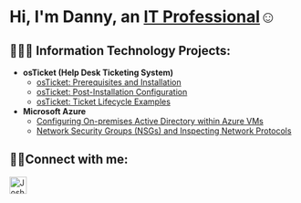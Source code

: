 <h1>Hi, I'm Danny, an <a href="https://linkedin.com/in/dannyagarcia">IT Professional</a>☺</h1>

<h2>👨🏻‍💻 Information Technology Projects:</h2>

- <b>osTicket (Help Desk Ticketing System)</b>
  - [osTicket: Prerequisites and Installation](https://github.com/DanG-sudo/osticket-prereqs)
  - [osTicket: Post-Installation Configuration](https://github.com/DanG-sudo/post-install-config)
  - [osTicket: Ticket Lifecycle Examples](https://github.com/DanG-sudo/ticket-lifecycle)
- <b>Microsoft Azure</b>
  - [Configuring On-premises Active Directory within Azure VMs](https://github.com/DanG-sudo/configure-ad)
  - [Network Security Groups (NSGs) and Inspecting Network Protocols](https://github.com/DanG-sudo/azure-network-protocols)

<h2>🤳🏻Connect with me:</h2>

[<img align="left" alt="Josh | LinkedIn" width="30px" src="https://upload.wikimedia.org/wikipedia/commons/thumb/c/ca/LinkedIn_logo_initials.png/600px-LinkedIn_logo_initials.png" />][linkedin]

[linkedin]: https://linkedin.com/in/dannyagarcia
